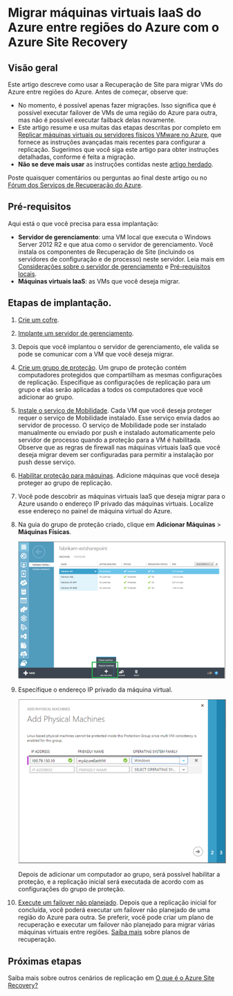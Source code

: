 <properties
	pageTitle="Migrar máquinas virtuais IaaS do Azure de uma região do Azure para outra com o Site Recovery | Microsoft Azure"
	description="Use o Azure Site Recovery para migrar máquinas virtuais IaaS do Azure de uma região do Azure para outra."
	services="site-recovery"
	documentationCenter=""
	authors="rayne-wiselman"
	manager="jwhit"
	editor="tysonn"/>

<tags
	ms.service="site-recovery"
	ms.workload="backup-recovery"
	ms.tgt_pltfrm="na"
	ms.devlang="na"
	ms.topic="article"
	ms.date="03/16/2016"
	ms.author="raynew"/>

#  Migrar máquinas virtuais IaaS do Azure entre regiões do Azure com o Azure Site Recovery

## Visão geral

Este artigo descreve como usar a Recuperação de Site para migrar VMs do Azure entre regiões do Azure. Antes de começar, observe que:

- No momento, é possível apenas fazer migrações. Isso significa que é possível executar failover de VMs de uma região do Azure para outra, mas não é possível executar failback delas novamente.
- Este artigo resume e usa muitas das etapas descritas por completo em [Replicar máquinas virtuais ou servidores físicos VMware no Azure](site-recovery-vmware-to-azure-classic.md), que fornece as instruções avançadas mais recentes para configurar a replicação. Sugerimos que você siga este artigo para obter instruções detalhadas, conforme é feita a migração.
- **Não se deve mais usar** as instruções contidas neste [artigo herdado](site-recovery-vmware-to-azure-classic-legacy.md).

Poste quaisquer comentários ou perguntas ao final deste artigo ou no [Fórum dos Serviços de Recuperação do Azure](https://social.msdn.microsoft.com/forums/azure/home?forum=hypervrecovmgr).


## Pré-requisitos

Aqui está o que você precisa para essa implantação:

- **Servidor de gerenciamento**: uma VM local que executa o Windows Server 2012 R2 e que atua como o servidor de gerenciamento. Você instala os componentes de Recuperação de Site (incluindo os servidores de configuração e de processo) neste servidor. Leia mais em [Considerações sobre o servidor de gerenciamento](site-recovery-vmware-to-azure-classic.md#management-server-considerations) e [Pré-requisitos locais](site-recovery-vmware-to-azure-classic.md#on-premises-prerequisites).
- **Máquinas virtuais IaaS**: as VMs que você deseja migrar.

## Etapas de implantação.

1. [Crie um cofre](site-recovery-vmware-to-azure-classic.md#step-1-create-a-vault).
2. [Implante um servidor de gerenciamento](site-recovery-vmware-to-azure-classic.md#Step-5-install-the-management-server).
3. Depois que você implantou o servidor de gerenciamento, ele valida se pode se comunicar com a VM que você deseja migrar.
4. [Crie um grupo de proteção](site-recovery-vmware-to-azure-classic.md#step-8-create-a-protection-group). Um grupo de proteção contém computadores protegidos que compartilham as mesmas configurações de replicação. Especifique as configurações de replicação para um grupo e elas serão aplicadas a todos os computadores que você adicionar ao grupo.
5. [Instale o serviço de Mobilidade](site-recovery-vmware-to-azure-classic.md#step-9-install-the-mobility-service). Cada VM que você deseja proteger requer o serviço de Mobilidade instalado. Esse serviço envia dados ao servidor de processo. O serviço de Mobilidade pode ser instalado manualmente ou enviado por push e instalado automaticamente pelo servidor de processo quando a proteção para a VM é habilitada. Observe que as regras de firewall nas máquinas virtuais IaaS que você deseja migrar devem ser configuradas para permitir a instalação por push desse serviço.
6. [Habilitar proteção para máquinas](site-recovery-vmware-to-azure-classic.md#step-10-enable-protection-for-a-machine). Adicione máquinas que você deseja proteger ao grupo de replicação. 
7. Você pode descobrir as máquinas virtuais IaaS que deseja migrar para o Azure usando o endereço IP privado das máquinas virtuais. Localize esse endereço no painel de máquina virtual do Azure.
8. Na guia do grupo de proteção criado, clique em **Adicionar Máquinas** > **Máquinas Físicas**.

	![Descoberta de EC2](./media/site-recovery-migrate-azure-to-azure/migrate-add-machines.png)

9. Especifique o endereço IP privado da máquina virtual.

	![Descoberta de EC2](./media/site-recovery-migrate-azure-to-azure/migrate-machine-ip.png)
	
	Depois de adicionar um computador ao grupo, será possível habilitar a proteção, e a replicação inicial será executada de acordo com as configurações do grupo de proteção.

10. [ Execute um failover não planejado](site-recovery-failover.md#run-an-unplanned-failover). Depois que a replicação inicial for concluída, você poderá executar um failover não planejado de uma região do Azure para outra. Se preferir, você pode criar um plano de recuperação e executar um failover não planejado para migrar várias máquinas virtuais entre regiões. [Saiba mais](site-recovery-create-recovery-plans.md) sobre planos de recuperação.
		
## Próximas etapas

Saiba mais sobre outros cenários de replicação em [O que é o Azure Site Recovery?](site-recovery-overview.md)

<!---HONumber=AcomDC_0323_2016-->